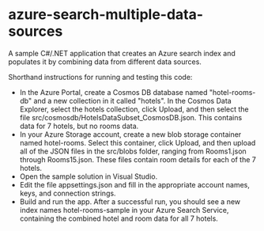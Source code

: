 # azure-search-multiple-data-sources
A sample C#/.NET application that creates an Azure search index and populates it by combining data from different data sources.

Shorthand instructions for running and testing this code:

* In the Azure Portal, create a Cosmos DB database named "hotel-rooms-db" and a new collection in it called "hotels". In the Cosmos Data Explorer, select the hotels collection, click Upload, and then select the file src/cosmosdb/HotelsDataSubset_CosmosDB.json. This contains data for 7 hotels, but no rooms data.
* In your Azure Storage account, create a new blob storage container named hotel-rooms. Select this container, click Upload, and then upload all of the JSON files in the src/blobs folder, ranging from Rooms1.json through Rooms15.json. These files contain room details for each of the 7 hotels.
* Open the sample solution in Visual Studio.
* Edit the file appsettings.json and fill in the appropriate account names, keys, and connection strings.
* Build and run the app. After a successful run, you should see a new index names hotel-rooms-sample in your Azure Search Service, containing the combined hotel and room data for all 7 hotels.
